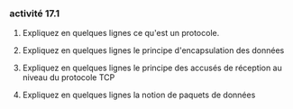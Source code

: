 ### activité 17.1

1) Expliquez en quelques lignes  ce  qu'est un protocole.

2) Expliquez en quelques lignes le principe d'encapsulation des données

3) Expliquez en quelques lignes le principe des accusés de réception au  niveau du protocole TCP  

4) Expliquez en quelques lignes la notion de paquets de données

